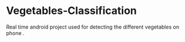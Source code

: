 # Vegetables-Classification
Real time android project used for detecting the different vegetables on phone .
